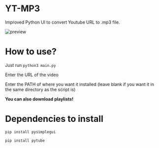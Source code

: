 # YT-MP3

Improved Python UI to convert Youtube URL to .mp3 file.

![preview](https://user-images.githubusercontent.com/84932430/137805391-9987eefc-f4d8-4729-9e8a-dfa1158c0aba.gif)

# How to use?

Just run `python3 main.py`

Enter the URL of the video

Enter the PATH of where you want it installed (leave blank if you want it in the same directory as the script is)

**You can also download playlists!**

# Dependencies to install

`pip install pysimplegui`

`pip install pytube`

